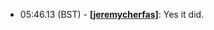 * <a id="05:46.13">05:46.13 (BST)</a> - __[[jeremycherfas]](https://github.com/[jeremycherfas])__: Yes it did.
